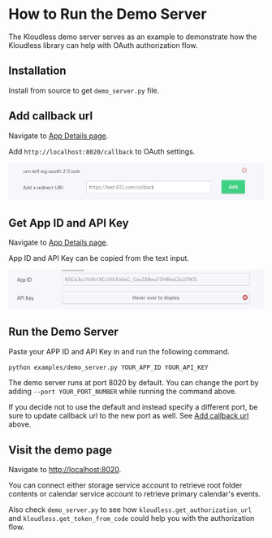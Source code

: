 How to Run the Demo Server
======================

The Kloudless demo server serves as an example to demonstrate how the Kloudless 
library can help with OAuth authorization flow.

## Installation 

Install from source to get `demo_server.py` file.

## Add callback url

Navigate to [App Details page](https://developers.kloudless.com/applications/*/details#oauth-settings).

Add `http://localhost:8020/callback` to OAuth settings. 

![Add Redirect URI](docs/source/_static/redirect_uri_input.png)

## Get App ID and API Key

Navigate to [App Details page](https://developers.kloudless.com/applications/*/details).

App ID and API Key can be copied from the text input.

![Get APP ID and API Key](docs/source/_static/app_id_and_api_key_input.png)

## Run the Demo Server

Paste your APP ID and API Key in and run the following command.
```bash
python examples/demo_server.py YOUR_APP_ID YOUR_API_KEY
```

The demo server runs at port 8020 by default. You can change the port
 by adding  `--port YOUR_PORT_NUMBER` while running the command above.

If you decide not to use the default and instead specify a different port, 
be sure to update callback url to the new port as well. See [Add callback url](#add-callback-url) above.

## Visit the demo page

Navigate to [http://localhost:8020](http://localhost:8020).

You can connect either storage service account to retrieve root folder contents
or calendar service account to retrieve primary calendar's events.

Also check `demo_server.py` to see how `kloudless.get_authorization_url` and
 `kloudless.get_token_from_code` could help you with the authorization flow.
